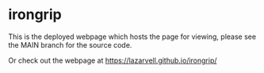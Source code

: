 # irongrip

This is the deployed webpage which hosts the page for viewing, please see the MAIN branch for the source code.

Or check out the webpage at https://lazarvell.github.io/irongrip/
